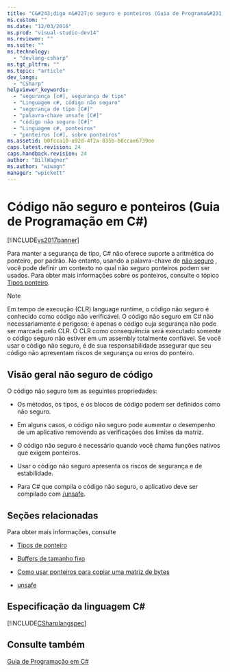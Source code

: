 ```yaml
---
title: "C&#243;digo n&#227;o seguro e ponteiros (Guia de Programa&#231;&#227;o em C#) | Microsoft Docs"
ms.custom: ""
ms.date: "12/03/2016"
ms.prod: "visual-studio-dev14"
ms.reviewer: ""
ms.suite: ""
ms.technology: 
  - "devlang-csharp"
ms.tgt_pltfrm: ""
ms.topic: "article"
dev_langs: 
  - "CSharp"
helpviewer_keywords: 
  - "segurança [c#], segurança de tipo"
  - "Linguagem c#, código não seguro"
  - "segurança de tipo [C#]"
  - "palavra-chave unsafe [C#]"
  - "código não seguro [C#]"
  - "Linguagem c#, ponteiros"
  - "ponteiros [c#], sobre ponteiros"
ms.assetid: b0fcca10-a92d-4f2a-835b-b0ccae6739ee
caps.latest.revision: 24
caps.handback.revision: 24
author: "BillWagner"
ms.author: "wiwagn"
manager: "wpickett"
---
```

# C&#243;digo n&#227;o seguro e ponteiros (Guia de Programa&#231;&#227;o em C#)
[!INCLUDE[vs2017banner](../../../csharp/includes/vs2017banner.md)]

Para manter a segurança de tipo, C\# não oferece suporte a aritmética do ponteiro, por padrão.  No entanto, usando a palavra\-chave de [não seguro](../../../csharp/language-reference/keywords/unsafe.md) , você pode definir um contexto no qual não seguro ponteiros podem ser usados.  Para obter mais informações sobre os ponteiros, consulte o tópico [Tipos ponteiro](../../../csharp/programming-guide/unsafe-code-pointers/pointer-types.md).  
  
> [!NOTE]
>  Em tempo de execução \(CLR\) language runtime, o código não seguro é conhecido como código não verificável.  O código não seguro em C\# não necessariamente é perigoso; é apenas o código cuja segurança não pode ser marcada pelo CLR.  O CLR como consequência será executado somente o código seguro não estiver em um assembly totalmente confiável.  Se você usar o código não seguro, é de sua responsabilidade assegurar que seu código não apresentam riscos de segurança ou erros do ponteiro.  
  
## Visão geral não seguro de código  
 O código não seguro tem as seguintes propriedades:  
  
-   Os métodos, os tipos, e os blocos de código podem ser definidos como não seguro.  
  
-   Em alguns casos, o código não seguro pode aumentar o desempenho de um aplicativo removendo as verificações dos limites da matriz.  
  
-   O código não seguro é necessário quando você chama funções nativos que exigem ponteiros.  
  
-   Usar o código não seguro apresenta os riscos de segurança e de estabilidade.  
  
-   Para C\# que compila o código não seguro, o aplicativo deve ser compilado com [\/unsafe](../../../csharp/language-reference/compiler-options/unsafe-compiler-option.md).  
  
## Seções relacionadas  
 Para obter mais informações, consulte  
  
-   [Tipos de ponteiro](../../../csharp/programming-guide/unsafe-code-pointers/pointer-types.md)  
  
-   [Buffers de tamanho fixo](../../../csharp/programming-guide/unsafe-code-pointers/fixed-size-buffers.md)  
  
-   [Como usar ponteiros para copiar uma matriz de bytes](../../../csharp/programming-guide/unsafe-code-pointers/how-to-use-pointers-to-copy-an-array-of-bytes.md)  
  
-   [unsafe](../../../csharp/language-reference/keywords/unsafe.md)  
  
## Especificação da linguagem C\#  
 [!INCLUDE[CSharplangspec](../../../csharp/language-reference/keywords/includes/csharplangspec_md.md)]  
  
## Consulte também  
 [Guia de Programação em C\#](../../../csharp/programming-guide/index.md)